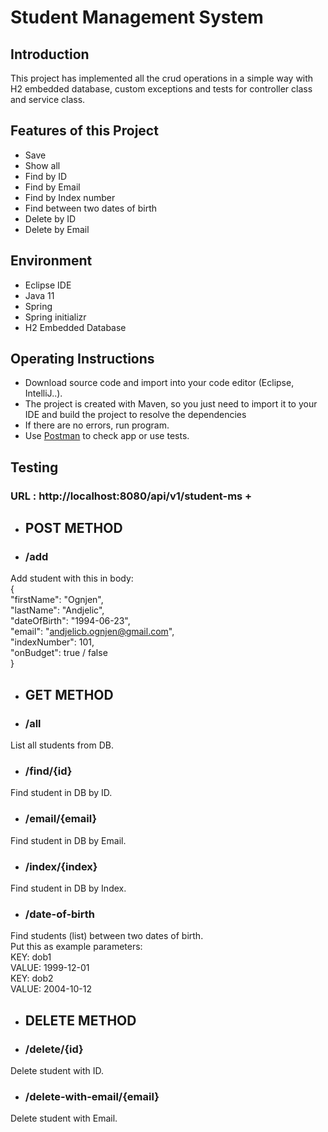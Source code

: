 # Student Management System

## Introduction
This project has implemented all the crud operations in a simple way with H2 embedded database, custom exceptions and tests for controller class and service class.

## Features of this Project
- Save
- Show all
- Find by ID
- Find by Email
- Find by Index number
- Find between two dates of birth
- Delete by ID
- Delete by Email

## Environment
- Eclipse IDE
- Java 11
- Spring
- Spring initializr
- H2 Embedded Database

## Operating Instructions
- Download source code and import into your code editor (Eclipse, IntelliJ..).
- The project is created with Maven, so you just need to import it to your IDE and build the project to resolve the dependencies
- If there are no errors, run program.
- Use [Postman](https://www.postman.com) to check app or use tests.

## Testing
### URL : http://localhost:8080/api/v1/student-ms + 
- ## POST METHOD
- ### /add
Add student with this in body: <br/>
{ <br/>
    "firstName": "Ognjen", <br/>
    "lastName": "Andjelic", <br/>
    "dateOfBirth": "1994-06-23", <br/>
    "email": "andjelicb.ognjen@gmail.com", <br/>
    "indexNumber": 101, <br/>
    "onBudget": true / false <br/>
}
- ## GET METHOD
- ### /all
List all students from DB.

- ### /find/{id}
Find student in DB by ID.

- ### /email/{email}
Find student in DB by Email.

- ### /index/{index}
Find student in DB by Index.

- ### /date-of-birth
Find students (list) between two dates of birth. <br/>
Put this as example parameters: <br/>
KEY: dob1 <br/>
VALUE: 1999-12-01 <br/>
KEY: dob2 <br/>
VALUE: 2004-10-12

- ## DELETE METHOD
- ### /delete/{id}
Delete student with ID.

- ### /delete-with-email/{email}
Delete student with Email.
